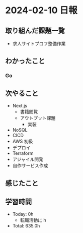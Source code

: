 # 2024-02-10 日報

## 取り組んだ課題一覧

- 求人サイトプロフ整備作業

## わかったこと

### Go

## 次やること

- Next.js
  - 書籍閲覧
  - アウトプット課題
    - 実装
- NoSQL
- CICD
- AWS 初級
- デプロイ
- Terraform
- アジャイル開発
- 自作サービス作成

## 感じたこと

## 学習時間

- Today: 0h
  - 転職活動に h
- Total: 635.0h
